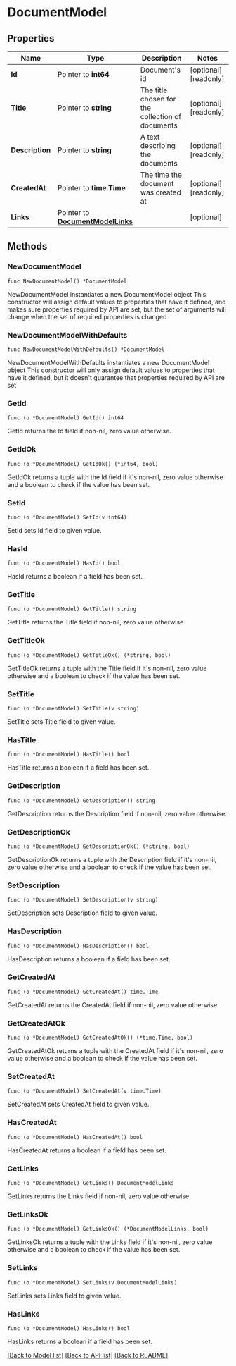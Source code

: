 # DocumentModel

## Properties

Name | Type | Description | Notes
------------ | ------------- | ------------- | -------------
**Id** | Pointer to **int64** | Document&#39;s id | [optional] [readonly] 
**Title** | Pointer to **string** | The title chosen for the collection of documents | [optional] [readonly] 
**Description** | Pointer to **string** | A text describing the documents | [optional] [readonly] 
**CreatedAt** | Pointer to **time.Time** | The time the document was created at | [optional] [readonly] 
**Links** | Pointer to [**DocumentModelLinks**](DocumentModelLinks.md) |  | [optional] 

## Methods

### NewDocumentModel

`func NewDocumentModel() *DocumentModel`

NewDocumentModel instantiates a new DocumentModel object
This constructor will assign default values to properties that have it defined,
and makes sure properties required by API are set, but the set of arguments
will change when the set of required properties is changed

### NewDocumentModelWithDefaults

`func NewDocumentModelWithDefaults() *DocumentModel`

NewDocumentModelWithDefaults instantiates a new DocumentModel object
This constructor will only assign default values to properties that have it defined,
but it doesn't guarantee that properties required by API are set

### GetId

`func (o *DocumentModel) GetId() int64`

GetId returns the Id field if non-nil, zero value otherwise.

### GetIdOk

`func (o *DocumentModel) GetIdOk() (*int64, bool)`

GetIdOk returns a tuple with the Id field if it's non-nil, zero value otherwise
and a boolean to check if the value has been set.

### SetId

`func (o *DocumentModel) SetId(v int64)`

SetId sets Id field to given value.

### HasId

`func (o *DocumentModel) HasId() bool`

HasId returns a boolean if a field has been set.

### GetTitle

`func (o *DocumentModel) GetTitle() string`

GetTitle returns the Title field if non-nil, zero value otherwise.

### GetTitleOk

`func (o *DocumentModel) GetTitleOk() (*string, bool)`

GetTitleOk returns a tuple with the Title field if it's non-nil, zero value otherwise
and a boolean to check if the value has been set.

### SetTitle

`func (o *DocumentModel) SetTitle(v string)`

SetTitle sets Title field to given value.

### HasTitle

`func (o *DocumentModel) HasTitle() bool`

HasTitle returns a boolean if a field has been set.

### GetDescription

`func (o *DocumentModel) GetDescription() string`

GetDescription returns the Description field if non-nil, zero value otherwise.

### GetDescriptionOk

`func (o *DocumentModel) GetDescriptionOk() (*string, bool)`

GetDescriptionOk returns a tuple with the Description field if it's non-nil, zero value otherwise
and a boolean to check if the value has been set.

### SetDescription

`func (o *DocumentModel) SetDescription(v string)`

SetDescription sets Description field to given value.

### HasDescription

`func (o *DocumentModel) HasDescription() bool`

HasDescription returns a boolean if a field has been set.

### GetCreatedAt

`func (o *DocumentModel) GetCreatedAt() time.Time`

GetCreatedAt returns the CreatedAt field if non-nil, zero value otherwise.

### GetCreatedAtOk

`func (o *DocumentModel) GetCreatedAtOk() (*time.Time, bool)`

GetCreatedAtOk returns a tuple with the CreatedAt field if it's non-nil, zero value otherwise
and a boolean to check if the value has been set.

### SetCreatedAt

`func (o *DocumentModel) SetCreatedAt(v time.Time)`

SetCreatedAt sets CreatedAt field to given value.

### HasCreatedAt

`func (o *DocumentModel) HasCreatedAt() bool`

HasCreatedAt returns a boolean if a field has been set.

### GetLinks

`func (o *DocumentModel) GetLinks() DocumentModelLinks`

GetLinks returns the Links field if non-nil, zero value otherwise.

### GetLinksOk

`func (o *DocumentModel) GetLinksOk() (*DocumentModelLinks, bool)`

GetLinksOk returns a tuple with the Links field if it's non-nil, zero value otherwise
and a boolean to check if the value has been set.

### SetLinks

`func (o *DocumentModel) SetLinks(v DocumentModelLinks)`

SetLinks sets Links field to given value.

### HasLinks

`func (o *DocumentModel) HasLinks() bool`

HasLinks returns a boolean if a field has been set.


[[Back to Model list]](../README.md#documentation-for-models) [[Back to API list]](../README.md#documentation-for-api-endpoints) [[Back to README]](../README.md)


